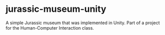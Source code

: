 # jurassic-museum-unity
A simple Jurassic museum that was implemented in Unity. Part of a project for the Human-Computer Interaction class.
